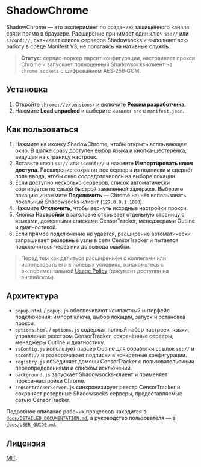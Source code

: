 # ShadowChrome

ShadowChrome — это эксперимент по созданию защищённого канала связи прямо в браузере. Расширение принимает один ключ `ss://` или `ssconf://`, скачивает список серверов Shadowsocks и выполняет всю работу в среде Manifest V3, не полагаясь на нативные службы.

> **Статус:** сервис-воркер парсит конфигурации, настраивает прокси Chrome и запускает полноценный Shadowsocks‑клиент на `chrome.sockets` с шифрованием AES‑256‑GCM.

## Установка
1. Откройте `chrome://extensions/` и включите **Режим разработчика**.
2. Нажмите **Load unpacked** и выберите каталог `src` с `manifest.json`.

## Как пользоваться
1. Нажмите на иконку ShadowChrome, чтобы открыть всплывающее окно. В шапке сразу доступен выбор языка и кнопка‑шестерёнка, ведущая на страницу настроек.
2. Вставьте ключ `ss://` или `ssconf://` и нажмите **Импортировать ключ доступа**. Расширение сохранит все серверы из подписки и свернёт поле ввода, чтобы окно сосредоточилось на выборе локации.
3. Если доступно несколько серверов, список автоматически сортируется по самой быстрой заявленной задержке. Выберите локацию и нажмите **Подключить** — Chrome начнёт использовать локальный Shadowsocks‑клиент (`127.0.0.1:1080`).
4. Нажмите **Отключить**, чтобы вернуть исходные настройки прокси.
5. Кнопка **Настройки** в заголовке открывает отдельную страницу с языками, доменными списками CensorTracker, менеджерами Outline и диагностикой.
6. Если прямое подключение не удаётся, расширение автоматически запрашивает резервные узлы в сети CensorTracker и пытается подключиться через них до вывода ошибки.

> Перед тем как делиться расширением с коллегами или использовать его в полевых условиях, ознакомьтесь с экспериментальной [Usage Policy](docs/USAGE_POLICY.md) (документ доступен на английском).

## Архитектура
- `popup.html` / `popup.js` обеспечивают компактный интерфейс подключения: импорт ключа, выбор локации, запуск и остановка прокси.
- `options.html` / `options.js` содержат полный набор настроек: языки, управление реестром CensorTracker, сохранённые серверы, менеджеры Outline и диагностику.
- `ssConfig.js` использует парсер Outline для обработки ссылок `ss://` и `ssconf://` и разворачивает подписки в конкретные конфигурации.
- `registry.js` объединяет домены CensorTracker с пользовательскими переопределениями и списком исключений.
- `background.js` запускает Shadowsocks‑клиент и применяет прокси‑настройки Chrome.
- `censortrackerServer.js` синхронизирует реестр CensorTracker и сохраняет резервные Shadowsocks‑серверы, предоставляемые сетью CensorTracker.

Подробное описание рабочих процессов находится в [`docs/DETAILED_DOCUMENTATION.md`](docs/DETAILED_DOCUMENTATION.md), а руководство пользователя — в [`docs/USER_GUIDE.md`](docs/USER_GUIDE.md).

## Лицензия
[MIT](LICENSE).
<!-- Updated: 2025-10-01 -->
